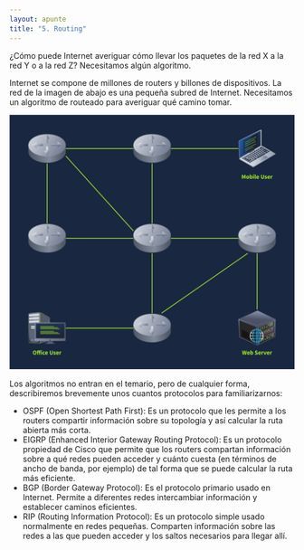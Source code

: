 ```yaml
---
layout: apunte
title: "5. Routing"
---
```


¿Cómo puede Internet averiguar cómo llevar los paquetes de la red X a la red Y o a la red Z? Necesitamos algún algoritmo.

Internet se compone de millones de routers y billones de dispositivos. La red de la imagen de abajo es una pequeña subred de Internet. Necesitamos un algoritmo de routeado para averiguar qué camino tomar.

![](/apuntes/img/078.jpg)

Los algoritmos no entran en el temario, pero de cualquier forma, describiremos brevemente unos cuantos protocolos para familiarizarnos:

- OSPF (Open Shortest Path First): Es un protocolo que les permite a los routers compartir información sobre su topología y así calcular la ruta abierta más corta.
- EIGRP (Enhanced Interior Gateway Routing Protocol): Es un protocolo propiedad de Cisco que permite que los routers compartan información sobre a qué redes pueden acceder y cuánto cuesta (en términos de ancho de banda, por ejemplo) de tal forma que se puede calcular la ruta más eficiente.
- BGP (Border Gateway Protocol): Es el protocolo primario usado en Internet. Permite a diferentes redes intercambiar información y establecer caminos eficientes.
- RIP (Routing Information Protocol): Es un protocolo simple usado normalmente en redes pequeñas. Comparten información sobre las redes a las que pueden acceder y los saltos necesarios para llegar allí.